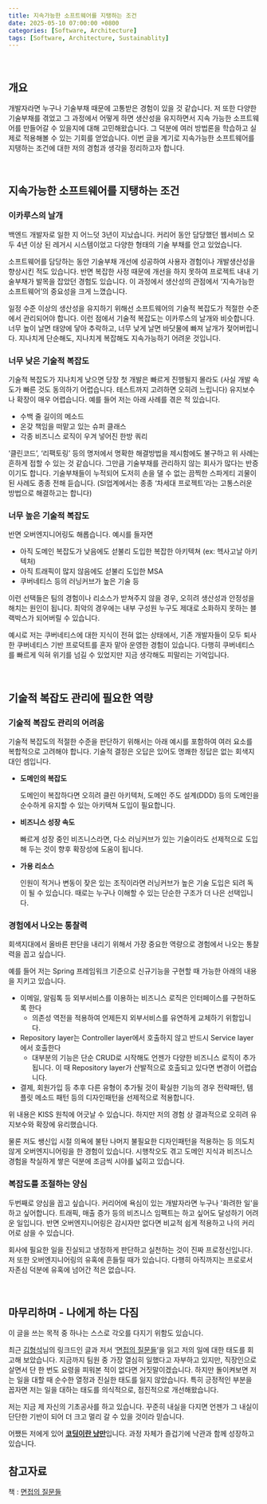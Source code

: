 ```yaml
---
title: 지속가능한 소프트웨어를 지탱하는 조건
date: 2025-05-10 07:00:00 +0800
categories: [Software, Architecture]
tags: [Software, Architecture, Sustainablity]    
---
```


<br>

## 개요

개발자라면 누구나 기술부채 때문에 고통받은 경험이 있을 것 같습니다. 저 또한 다양한 기술부채를 겪었고 그 과정에서 어떻게 하면 생산성을 유지하면서 지속 가능한 소프트웨어를 만들어갈 수 있을지에 대해 고민해왔습니다. 그 덕분에 여러 방법론을 학습하고 실제로 적용해볼 수 있는 기회를 얻었습니다. 이번 글을 계기로 지속가능한 소프트웨어를 지탱하는 조건에 대한 저의 경험과 생각을 정리하고자 합니다.

<br>

## 지속가능한 소프트웨어를 지탱하는 조건

### 이카루스의 날개

백엔드 개발자로 일한 지 어느덧 3년이 지났습니다. 커리어 동안 담당했던 웹서비스 모두 4년 이상 된 레거시 시스템이었고 다양한 형태의 기술 부채를 안고 있었습니다.

소프트웨어를 담당하는 동안 기술부채 개선에 성공하여 사용자 경험이나 개발생산성을 향상시킨 적도 있습니다. 반면 복잡한 사정 때문에 개선을 하지 못하여 프로젝트 내내 기술부채가 발목을 잡았던 경험도 있습니다. 이 과정에서 생산성의 관점에서 ‘지속가능한 소프트웨어’의 중요성을 크게 느꼈습니다. 

일정 수준 이상의 생산성을 유지하기 위해선 소프트웨어의 기술적 복잡도가 적절한 수준에서 관리되어야 합니다. 이런 점에서 기술적 복잡도는 이카루스의 날개와 비슷합니다. 너무 높이 날면 태양에 닿아 추락하고, 너무 낮게 날면 바닷물에 빠져 날개가 젖어버립니다. 지나치게 단순해도, 지나치게 복잡해도 지속가능하기 어려운 것입니다.

### 너무 낮은 기술적 복잡도

기술적 복잡도가 지나치게 낮으면 당장 첫 개발은 빠르게 진행될지 몰라도 (사실 개발 속도가 빠른 것도 동의하기 어렵습니다. 테스트까지 고려하면 오히려 느립니다) 유지보수나 확장이 매우 어렵습니다. 예를 들어 저는 아래 사례를 겪은 적 있습니다. 

- 수백 줄 길이의 메소드
- 온갖 책임을 떠맡고 있는 슈퍼 클래스
- 각종 비즈니스 로직이 우겨 넣어진 한방 쿼리

‘클린코드’, ‘리팩토링’ 등의 명저에서 명확한 해결방법을 제시함에도 불구하고 위 사례는 흔하게 접할 수 있는 것 같습니다. 그만큼 기술부채를 관리하지 않는 회사가 많다는 반증이기도 합니다. 기술부채들이 누적되어 도저히 손을 댈 수 없는 끔찍한 스파게티 괴물이 된 사례도 종종 전해 듣습니다. (SI업계에서는 종종 ‘차세대 프로젝트’라는 고통스러운 방법으로 해결하고는 합니다)

### 너무 높은 기술적 복잡도

반면 오버엔지니어링도 해롭습니다. 예시를 들자면

- 아직 도메인 복잡도가 낮음에도 섣불리 도입한 복잡한 아키텍쳐 (ex: 헥사고날 아키텍처)
- 아직 트래픽이 많지 않음에도 섣불리 도입한 MSA
- 쿠버네티스 등의 러닝커브가 높은 기술 등

이런 선택들은 팀의 경험이나 리소스가 받쳐주지 않을 경우, 오히려 생산성과 안정성을 해치는 원인이 됩니다. 최악의 경우에는 내부 구성원 누구도 제대로 소화하지 못하는 블랙박스가 되어버릴 수 있습니다. 

예시로 저는 쿠버네티스에 대한 지식이 전혀 없는 상태에서, 기존 개발자들이 모두 퇴사한 쿠버네티스 기반 프로덕트를 혼자 맡아 운영한 경험이 있습니다. 다행히 쿠버네티스를 빠르게 익혀 위기를 넘길 수 있었지만 지금 생각해도 피말리는 기억입니다.

<br>

## 기술적 복잡도 관리에 필요한 역량

### 기술적 복잡도 관리의 어려움

기술적 복잡도의 적절한 수준을 판단하기 위해서는 아래 예시를 포함하여 여러 요소를 복합적으로 고려해야 합니다.  기술적 결정은 오답은 있어도 명쾌한 정답은 없는 회색지대인 셈입니다.

- **도메인의 복잡도**
    
    도메인이 복잡하다면 오히려 클린 아키텍처, 도메인 주도 설계(DDD) 등의 도메인을 순수하게 유지할 수 있는 아키텍쳐 도입이 필요합니다.
    
- **비즈니스 성장 속도**
    
    빠르게 성장 중인 비즈니스라면, 다소 러닝커브가 있는 기술이라도 선제적으로 도입해 두는 것이 향후 확장성에 도움이 됩니다.
    
- **가용 리소스**
    
    인원이 적거나 변동이 잦은 있는 조직이라면 러닝커브가 높은 기술 도입은 되려 독이 될 수 있습니다. 때로는 누구나 이해할 수 있는 단순한 구조가 더 나은 선택입니다.
    

### 경험에서 나오는 통찰력

회색지대에서 올바른 판단을 내리기 위해서 가장 중요한 역량으로 경험에서 나오는 통찰력을 꼽고 싶습니다.

예를 들어 저는 Spring 프레임워크 기준으로 신규기능을 구현할 때 가능한 아래의 내용을 지키고 있습니다. 



- 이메일, 알림톡 등 외부서비스를 이용하는 비즈니스 로직은 인터페이스를 구현하도록 한다
  - 의존성 역전을 적용하여 언제든지 외부서비스를 유연하게 교체하기 위함입니다.
- Repository layer는 Controller layer에서 호출하지 않고 반드시 Service layer에서 호출한다
  - 대부분의 기능은 단순 CRUD로 시작해도 언젠가 다양한 비즈니스 로직이 추가됩니다. 이 때 Repository layer가 산발적으로 호출되고 있다면 변경이 어렵습니다.
- 결제, 회원가입 등 추후 다른 유형이 추가될 것이 확실한 기능의 경우 전략패턴, 템플릿 메소드 패턴 등의 디자인패턴을 선제적으로 적용합니다.


위 내용은 KISS 원칙에 어긋날 수 있습니다. 하지만 저의 경험 상 결과적으로 오히려 유지보수와 확장에 유리했습니다. 

물론 저도 쌩신입 시절 의욕에 불탄 나머지 불필요한 디자인패턴을 적용하는 등 의도치 않게 오버엔지니어링을 한 경험이 있습니다. 시행착오도 겪고 도메인 지식과 비즈니스 경험을 착실하게 쌓은 덕분에 조금씩 시야를 넓히고 있습니다.

### 복잡도를 조절하는 양심

두번째로 양심을 꼽고 싶습니다. 커리어에 욕심이 있는 개발자라면 누구나 '화려한 일'을 하고 싶어합니다. 트래픽, 매출 증가 등의 비즈니스 임팩트는 하고 싶어도 달성하기 어려운 일입니다. 반면 오버엔지니어링은 감시자만 없다면 비교적 쉽게 적용하고 나의 커리어로 삼을 수 있습니다.

회사에 필요한 일을 진실되고 냉정하게 판단하고 실천하는 것이 진짜 프로정신입니다. 저 또한 오버엔지니어링의 유혹에 흔들릴 때가 있습니다. 다행히 아직까지는 프로로서 자존심 덕분에 유혹에 넘어간 적은 없습니다. 

<br>

## 마무리하며 - 나에게 하는 다짐

이 글을 쓰는 목적 중 하나는 스스로 각오를 다지기 위함도 있습니다.

최근 [김형석](https://www.linkedin.com/in/divercity/)님의 링크드인 글과 저서 ‘[면접의 질문들](https://product.kyobobook.co.kr/detail/S000214779954)’을 읽고 저의 일에 대한 태도를 회고해 보았습니다. 지금까지 팀원 중 가장 열심히 일했다고 자부하고 있지만, 직장인으로 살면서 단 한 번도 요령을 피워본 적이 없다면 거짓말이겠습니다. 하지만 돌이켜보면 저는 일을 대할 때 순수한 열정과 진실한 태도를 잃지 않았습니다. 특히 긍정적인 부분을 꼽자면 저는 일을 대하는 태도를 의식적으로, 점진적으로 개선해왔습니다.

저는 지금 제 자신의 기초공사를 하고 있습니다. 꾸준히 내실을 다지면 언젠가 그 내실이 단단한 기반이 되어 더 크고 멀리 갈 수 있을 것이라 믿습니다. 

어쨌든 저에게 있어 [**코딩이란 낭만**](https://cloudhat.github.io/posts/coding-is-passion/)입니다. 과정 자체가 즐겁기에 낙관과 함께 성장하고 있습니다.

## 참고자료

책 : [면접의 질문들](https://product.kyobobook.co.kr/detail/S000214779954)